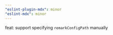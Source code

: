 ```yaml
---
"eslint-plugin-mdx": minor
"eslint-mdx": minor
---
```


feat: support specifying `remarkConfigPath` manually
